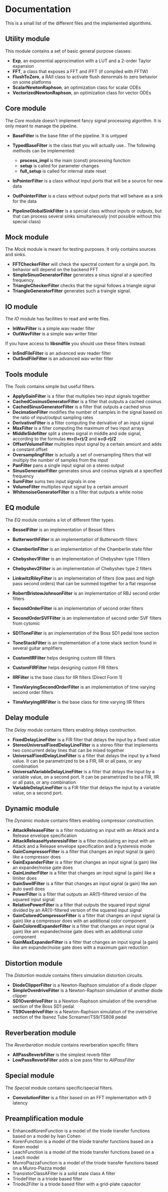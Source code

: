Documentation
=============

This is a small list of the different files and the implemented algorithms.

Utility module
------------

This module contains a set of basic general purpose classes:

* **Exp**, an exponential approcimation with a LUT and a 2-order Taylor expansion
* **FFT**, a class that exposes a FFT and iFFT (if compiled with FFTW)
* **FlushToZero**, a RAII class to activate flush denormals to zero behavior on some platforms
* **ScalarNewtonRaphson**, an optimization class for scalar ODEs
* **VectorizedNewtonRaphson**, an optimization class for vector ODEs

Core module
-----------

The *Core* module doesn't implement fancy signal processing algorithm. It is only
meant to manage the pipeline.

* **BaseFilter** is the base filter of the pipeline. It is untyped
* **TypedBaseFilter** is the class that you will actually use.. The following methods can be implemented:

  * **process_impl** is the main (const) processing function
  * **setup** is called for parameter changes
  * **full_setup** is called for internal state reset

* **InPointerFilter** is a class without input ports that will be a source for new data
* **OutPointerFilter** is a class without output ports that will behave as a sink for the data
* **PipelineGlobalSinkFilter** is a special class without inputs or outputs, but that can process several sinks simultaneously (not possible without this special class)

Mock module
-----------

The *Mock* module is meant for testing purposes. It only contains sources and
sinks.

* **FFTCheckerFilter** will check the spectral content for a single port. Its behavior will depend on the backend FFT
* **SimpleSinusGeneratorFilter** generates a sinus signal at a specified frequency.
* **TriangleCheckerFilter** checks that the signal follows a triangle signal
* **TriangleGeneratorFilter** generates such a traingle signal.

IO module
---------

The *IO* module has facilities to read and write files.

* **InWavFilter** is a simple wav reader filter
* **OutWavFilter** is a simple wav writer filter

If you have access to **libsndfile** you should use these filters instead:

* **InSndFileFilter** is an advanced wav reader filter
* **OutSndFileFilter** is an advanced wav writer filter

Tools module
------------

The *Tools* contains simple but useful filters.

* **ApplyGainFilter** is a filter that multiplies two input signals together
* **CachedCosinusGeneratorFilter** is a filter that outputs a cached cosinus
* **CachedSinusGeneratorFilter** is a filter that outputs a cached sinus
* **DecimationFilter** modifies the number of samples in the signal based on the ratio of input/output sampling rates
* **DerivativeFilter** is a filter computing the derivative of an input signal
* **MaxFilter** is a filter computing the maximum of two input arrays
* **MiddleSidefilter** split a stereo signal in middle and side signal, according to the formulas **m=(l+r)/2** and **s=(l-r)/2**
* **OffsetVolumeFilter** multiplies input signal by a certain amount and adds a constant offset
* **OversamplingFilter** is actually a set of oversampling filters that will multiply the number of samples from the input
* **PanFilter** pans a single input signal on a stereo output
* **SinusGeneratorFilter** generates sinus and cosinus signals at a specified frequency
* **SumFilter** sums two input signals in one
* **VolumeFilter** multiplies input signal by a certain amount
* **WhitenoiseGeneratorFilter** is a filter that outputs a white noise

EQ module
---------

The *EQ* module contains a lot of different filter types.

* **BesselFilter** is an implementation of Bessel filters
* **ButterworthFilter** is an implementation of Butterworth filters
* **ChamberlinFilter** is an implementation of the Chamberlin state filter
* **Chebyshev1Filter** is an implementation of Chebyshev type 1 filters
* **Chebyshev2Filter** is an implementation of Chebyshev type 2 filters
* **LinkwitzRileyFilter** is an implementation of filters (low pass and high pass second orders) that can be summed together for a flat response
* **RobertBristowJohnsonFilter** is an implementation of RBJ second order filters
* **SecondOrderFilter** is an implementation of second order filters
* **SecondOrderSVFFilter** is an implementation of second order SVF filters from cytomic

* **SD1ToneFilter** is an implementation of the Boss SD1 pedal tone section
* **ToneStackFilter** is an implementation of a tone stack section found in several guitar amplifiers

* **CustomIIRFilter** helps designing custom IIR filters
* **CustomFIRFilter** helps designing custom FIR filters

* **IIRFilter** is the base class for IIR filters (Direct Form 1)

* **TimeVaryingSecondOrderFilter** is an implementation of time varying second order filters
* **TimeVaryingIIRFilter** is the base class for time varying IIR filters

Delay module
------------

The *Delay* module contains filters enabling delays construction.

* **FixedDelayLineFilter** is a FIR filter that delays the input by a fixed value
* **StereoUniversalFixedDelayLineFilter** is a stereo filter that implements two concurrent delay lines that can be mixed together
* **UniversalFixedDelayLineFilter** is a filter that delays the input by a fixed value. It can be parametrized  to be a FIR, IIR or all pass, or any combination
* **UniversalVariableDelayLineFilter** is a filter that delays the input by a variable value, on a second port. It can be parametrized  to be a FIR, IIR or all pass, or any combination
* **VariableDelayLineFilter** is a FIR filter that delays the input by a variable value, on a second port.

Dynamic module
--------------

The *Dynamic* module contains filters enabling compressor construction.

* **AttackReleaseFilter** is a filter modulating an input with an Attack and a Release envelope specification
* **AttackReleaseHysteresisFilter** is a filter modulating an input with an Attack and a Release envelope specification and a hysteresis mode
* **GainCompressorFilter** is a filter that changes an input signal (a gain) like a compressor does
* **GainExpanderFilter** is a filter that changes an input signal (a gain) like an expander/noise gate does
* **GainLimiterFilter** is a filter that changes an input signal (a gain) like a limiter does
* **GainSwellFilter** is a filter that changes an input signal (a gain) like aan auto swell does
* **PowerFilter** is a filter that outputs an AR(1)-filtered version of the squared input signal
* **RelativePowerFilter** is a filter that outputs the squared input signal divided by an AR(1)-filtered version of the squared input signal
* **GainColoredCompressorFilter** is a filter that changes an input signal (a gain) like a compressor does with an additional color component
* **GainColoredExpanderFilter** is a filter that changes an input signal (a gain) like am expander/noise gate does with an additional color component
* **GainMaxExpanderFilter** is a filter that changes an input signal (a gain) like am expander/noise gate does with a maximum gain reduction

Distortion module
-----------------

The *Distortion* module contains filters simulation distortion circuits.

* **DiodeClipperFilter** is a Newton-Raphson simulation of a diode clipper
* **SimpleOverdriveFilter** is a Newton-Raphson simulation of another diode clipper
* **SD1OverdriveFilter** is a Newton-Raphson simulation of the oversdrive section of the Boss SD1 pedal
* **TS9OverdriveFilter** is a Newton-Raphson simulation of the oversdrive section of the Ibanez Tube Screamer/TS9/TS808 pedal

Reverberation module
--------------------

The *Reverberation* module contains reverberation specific filters

* **AllPassReverbFilter** is the simplest reverb filter
* **LowPassReverbFilter** adds a low pass filter to *AllPassFilter*

Special module
--------------

The *Special* module contains specific/special filters.

* **ConvolutionFilter** is a filter based on an FFT implementation with 0 latency

Preamplification module
-----------------------

* EnhancedKorenFunction is a model of the triode transfer functions based on a model by Ivan Cohen
* KorenFunction is a model of the triode transfer functions based on a Koren model
* LeachFunction is a model of the triode transfer functions based on a Leach model
* MunroPiazzaFunction is a model of the triode transfer functions based on a Munro-Piazza model
* TransistorClassAFilter is a solid state class A filter
* TriodeFilter is a triode based filter
* Triode2Filter is a triode based filter with a grid-plate capacitor

